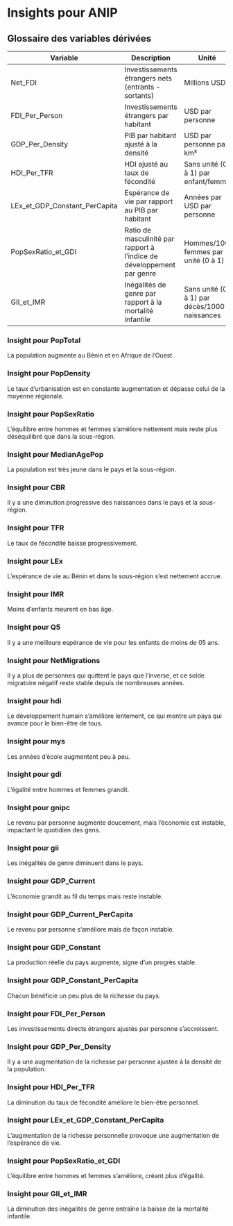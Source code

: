 # Insights pour ANIP

## Glossaire des variables dérivées
| Variable | Description | Unité |
|----------|-------------|-------|
| Net_FDI | Investissements étrangers nets (entrants - sortants) | Millions USD |
| FDI_Per_Person | Investissements étrangers par habitant | USD par personne |
| GDP_Per_Density | PIB par habitant ajusté à la densité | USD par personne par km² |
| HDI_Per_TFR | HDI ajusté au taux de fécondité | Sans unité (0 à 1) par enfant/femme |
| LEx_et_GDP_Constant_PerCapita | Espérance de vie par rapport au PIB par habitant | Années par USD par personne |
| PopSexRatio_et_GDI | Ratio de masculinité par rapport à l’indice de développement par genre | Hommes/100 femmes par unité (0 à 1) |
| GII_et_IMR | Inégalités de genre par rapport à la mortalité infantile | Sans unité (0 à 1) par décès/1000 naissances |

### Insight pour PopTotal
La population augmente au Bénin et en Afrique de l’Ouest.

### Insight pour PopDensity
Le taux d’urbanisation est en constante augmentation et dépasse celui de la moyenne régionale.

### Insight pour PopSexRatio
L’équilibre entre hommes et femmes s’améliore nettement mais reste plus déséquilibré que dans la sous-région.

### Insight pour MedianAgePop
La population est très jeune dans le pays et la sous-région.

### Insight pour CBR
Il y a une diminution progressive des naissances dans le pays et la sous-région.

### Insight pour TFR
Le taux de fécondité baisse progressivement.

### Insight pour LEx
L’espérance de vie au Bénin et dans la sous-région s’est nettement accrue.

### Insight pour IMR
Moins d’enfants meurent en bas âge.

### Insight pour Q5
Il y a une meilleure espérance de vie pour les enfants de moins de 05 ans.

### Insight pour NetMigrations
Il y a plus de personnes qui quittent le pays que l’inverse, et ce solde migratoire négatif reste stable depuis de nombreuses années.

### Insight pour hdi
Le développement humain s’améliore lentement, ce qui montre un pays qui avance pour le bien-être de tous.

### Insight pour mys
Les années d’école augmentent peu à peu.

### Insight pour gdi
L’égalité entre hommes et femmes grandit.

### Insight pour gnipc
Le revenu par personne augmente doucement, mais l’économie est instable, impactant le quotidien des gens.

### Insight pour gii
Les inégalités de genre diminuent dans le pays.

### Insight pour GDP_Current
L’économie grandit au fil du temps mais reste instable.

### Insight pour GDP_Current_PerCapita
Le revenu par personne s’améliore mais de façon instable.

### Insight pour GDP_Constant
La production réelle du pays augmente, signe d’un progrès stable.

### Insight pour GDP_Constant_PerCapita
Chacun bénéficie un peu plus de la richesse du pays.

### Insight pour FDI_Per_Person
Les investissements directs étrangers ajustés par personne s’accroissent.

### Insight pour GDP_Per_Density
Il y a une augmentation de la richesse par personne ajustée à la densité de la population.

### Insight pour HDI_Per_TFR
La diminution du taux de fécondité améliore le bien-être personnel.

### Insight pour LEx_et_GDP_Constant_PerCapita
L’augmentation de la richesse personnelle provoque une augmentation de l’espérance de vie.

### Insight pour PopSexRatio_et_GDI
L’équilibre entre hommes et femmes s’améliore, créant plus d’égalité.

### Insight pour GII_et_IMR
La diminution des inégalités de genre entraîne la baisse de la mortalité infantile.

